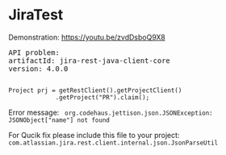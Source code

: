 # JiraTest

Demonstration:
https://youtu.be/zvdDsboQ9X8

<pre>
API problem:
artifactId: jira-rest-java-client-core
version: 4.0.0
</pre>
<code>
Project prj = getRestClient().getProjectClient()
             .getProject("PR").claim();
</code>

Error message:
<code>
org.codehaus.jettison.json.JSONException: JSONObject["name"] not found
</code>

For Qucik fix please include this file to your project:
<code>
com.atlassian.jira.rest.client.internal.json.JsonParseUtil
</code>